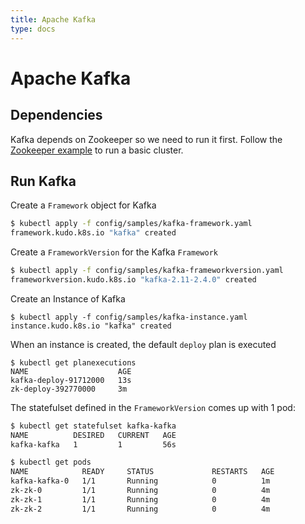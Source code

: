 ```yaml
---
title: Apache Kafka
type: docs
---
```


# Apache Kafka

## Dependencies

Kafka depends on Zookeeper so we need to run it first. Follow the [Zookeeper example](/docs/examples/apache-zookeeper.md) to run a basic cluster. 

## Run Kafka

Create a `Framework` object for Kafka
```bash
$ kubectl apply -f config/samples/kafka-framework.yaml
framework.kudo.k8s.io "kafka" created
```

Create a `FrameworkVersion` for the Kafka  `Framework`

```bash
$ kubectl apply -f config/samples/kafka-frameworkversion.yaml
frameworkversion.kudo.k8s.io "kafka-2.11-2.4.0" created
```
 

Create an Instance of Kafka
```
$ kubectl apply -f config/samples/kafka-instance.yaml
instance.kudo.k8s.io "kafka" created
```

When an instance is created, the default `deploy` plan is executed

```
$ kubectl get planexecutions
NAME                    AGE
kafka-deploy-91712000   13s
zk-deploy-392770000     3m
```

The statefulset defined in the `FrameworkVersion` comes up with 1 pod:

```bash
$ kubectl get statefulset kafka-kafka
NAME          DESIRED   CURRENT   AGE
kafka-kafka   1         1         56s
```

```bash
$ kubectl get pods
NAME            READY     STATUS             RESTARTS   AGE
kafka-kafka-0   1/1       Running            0          1m
zk-zk-0         1/1       Running            0          4m
zk-zk-1         1/1       Running            0          4m
zk-zk-2         1/1       Running            0          4m
```
